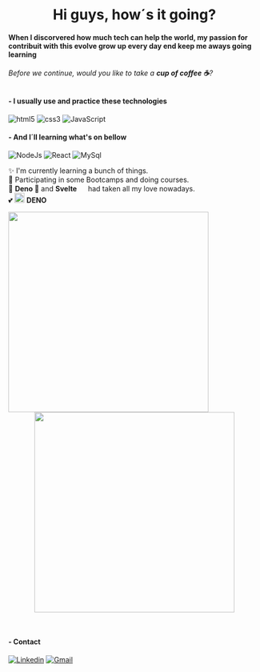 

<h1 align="center"> Hi guys, how´s it going?  </h1>

#### When I discorvered how much tech can help the world, my passion for contribuit with this evolve grow up every day end keep me aways going learning

###### Before we continue, would you like to take a **cup of coffee ☕**?


#### - I usually use and practice these technologies
![html5](https://img.shields.io/badge/HTML5-E34F26?style=for-the-badge&logo=html5&logoColor=white)
![css3](https://img.shields.io/badge/CSS3-1572B6?style=for-the-badge&logo=css3&logoColor=white)
![JavaScript](https://img.shields.io/badge/JavaScript-323330?style=for-the-badge&logo=javascript&logoColor=F7DF1E)


#### - And I´ll learning what's on bellow

![NodeJs](https://img.shields.io/badge/Node.js-43853D?style=for-the-badge&logo=node.js&logoColor=white)
![React](https://img.shields.io/badge/React-20232A?style=for-the-badge&logo=react&logoColor=61DAFB)
![MySql](https://img.shields.io/badge/MySQL-005C84?style=for-the-badge&logo=mysql&logoColor=white)

:sparkles: I'm currently learning a bunch of things. <br />
:bookmark: Participating in some Bootcamps and doing courses. <br />
:bookmark: **Deno 🦕** and **Svelte <img src="https://rednet.io/assets/articles/2021-05-27-svelte-getting-started/svelte-logo.png" width="15" />** had taken all my love nowadays. <br />
:two_hearts: <img src="https://deno.land/logo.svg" alt="denojs" width="20" height="20"/> **DENO** <br />


<p align="center">
  <img align="left" src="https://github-readme-stats.vercel.app/api/top-langs/?username=mariohenrlque&layout=compact&langs_count=16&theme=dracula" width="400" />
  <img align="" src="https://github-readme-stats.vercel.app/api?username=mariohenrlque&show_icons=true&theme=dracula&include_all_commits=true&count_public=true" width="400" />
</p>

<br/>

#### - Contact
[![Linkedin](https://img.shields.io/badge/LinkedIn-0077B5?style=for-the-badge&logo=linkedin&logoColor=white "LinkedIn")](https://www.linkedin.com/in/mario-henrique-61b44023a/) [![Gmail](https://img.shields.io/badge/Gmail-D14836?style=for-the-badge&logo=gmail&logoColor=white)](mailto:wederson.programador@gmail.com)
